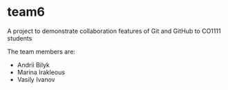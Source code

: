 # team6
A project to demonstrate collaboration features of Git and GitHub to CO1111 students

The team members are:
- Andrii Bilyk  
- Marina Irakleous
- Vasily Ivanov
